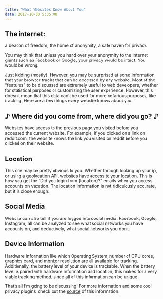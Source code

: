 ```yaml
---
title: "What Websites Know About You"
date: 2017-10-30 5:35:00
---
```



## The internet:
a beacon of freedom, the home of anonymity, a safe haven for privacy. 

You may think that unless you hand over your anonymity to the internet giants such as Facebook or Google, your privacy would be intact. You would be wrong.

Just kidding (mostly). However, you may be surprised at some information that your browser tracks that can be accessed by any website. Most of the “features” to be discussed are extremely useful to web developers, whether for statistical purposes or customizing the user experience. However, this doesn’t mean that this data can’t be used for more nefarious purposes, like tracking. Here are a few things every website knows about you.

## ♪  Where did you come from, where did you go? ♪ 
Websites have access to the previous page you visited before you accessed the current website. For example, if you clicked on a link on reddit.com, the website knows the link you visited on reddit before you clicked on their website.

## Location
This one may be pretty obvious to you. Whether through looking up your ip, or using a geolocation API, websites have access to your location. This is how you get the “Did you login from {location}?” emails when you access accounts on vacation. The location information is not ridiculously accurate, but it is close enough.

## Social Media
Website can also tell if you are logged into social media. Facebook, Google, Instagram, all can be analyzed to see what social networks you have accounts on, and deductively, what social networks you don’t.

## Device Information
Hardware information like which Operating System, number of CPU cores, graphics card, and monitor resolution are all available for tracking. Additionally, the battery level of your device is trackable. When the battery level is paired with hardware information and location, this makes for a very viable tracking method, since all of this information can be unique.

That’s all I’m going to be discussing! For more information and some cool privacy plugins, check out the [source](http://webkay.robinlinus.com) of this information.
